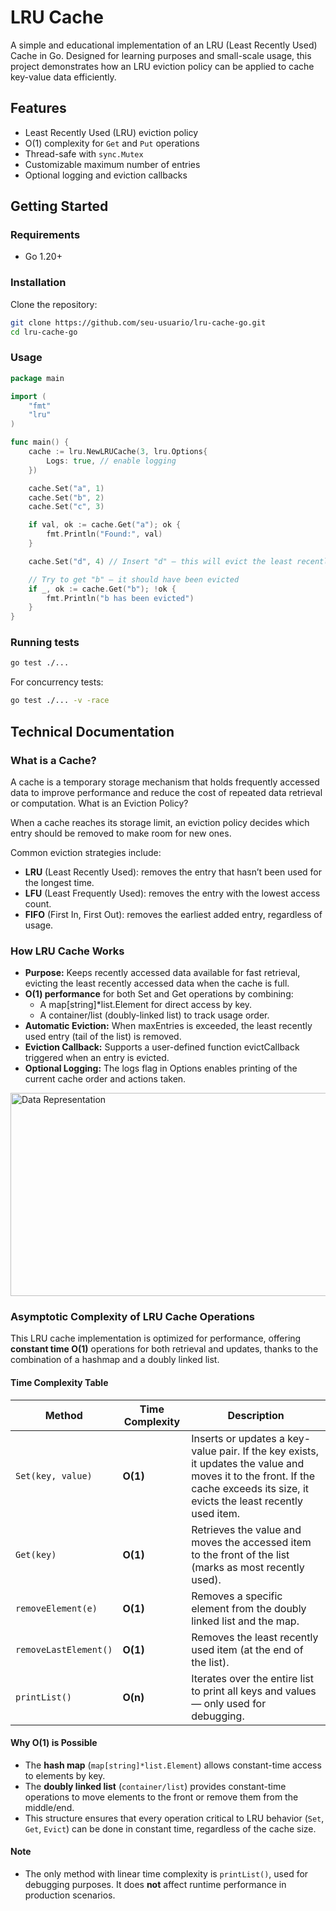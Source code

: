 # LRU Cache

A simple and educational implementation of an LRU (Least Recently Used) Cache in Go. Designed for learning purposes and small-scale usage, this project demonstrates how an LRU eviction policy can be applied to cache key-value data efficiently.

## Features

- Least Recently Used (LRU) eviction policy
- O(1) complexity for `Get` and `Put` operations
- Thread-safe with `sync.Mutex`
- Customizable maximum number of entries
- Optional logging and eviction callbacks

## Getting Started

### Requirements

- Go 1.20+

### Installation

Clone the repository:

```bash
git clone https://github.com/seu-usuario/lru-cache-go.git
cd lru-cache-go
```

### Usage

```go
package main

import (
	"fmt"
	"lru"
)

func main() {
	cache := lru.NewLRUCache(3, lru.Options{
		Logs: true, // enable logging
	})

	cache.Set("a", 1)
	cache.Set("b", 2)
	cache.Set("c", 3)

	if val, ok := cache.Get("a"); ok {
		fmt.Println("Found:", val)
	}

	cache.Set("d", 4) // Insert "d" — this will evict the least recently used key, which is "b"

	// Try to get "b" — it should have been evicted
	if _, ok := cache.Get("b"); !ok {
		fmt.Println("b has been evicted")
	}
}
```

### Running tests

```bash
go test ./...
```

For concurrency tests:

```bash
go test ./... -v -race
```

## Technical Documentation

### What is a Cache?

A cache is a temporary storage mechanism that holds frequently accessed data to improve performance and reduce the cost of repeated data retrieval or computation.
What is an Eviction Policy?

When a cache reaches its storage limit, an eviction policy decides which entry should be removed to make room for new ones.

Common eviction strategies include:
- **LRU** (Least Recently Used): removes the entry that hasn’t been used for the longest time.
- **LFU** (Least Frequently Used): removes the entry with the lowest access count.
- **FIFO** (First In, First Out): removes the earliest added entry, regardless of usage.

### How LRU Cache Works

- **Purpose:** Keeps recently accessed data available for fast retrieval, evicting the least recently accessed data when the cache is full.
- **O(1) performance** for both Set and Get operations by combining:
  - A map[string]*list.Element for direct access by key.
  - A container/list (doubly-linked list) to track usage order.
- **Automatic Eviction:** When maxEntries is exceeded, the least recently used entry (tail of the list) is removed.
- **Eviction Callback:** Supports a user-defined function evictCallback triggered when an entry is evicted.
- **Optional Logging:** The logs flag in Options enables printing of the current cache order and actions taken.


<img width="1121" height="325" alt="Data Representation" src="https://github.com/user-attachments/assets/a176ef50-ca96-4560-a10b-2a1ebf7b03f1" />

### Asymptotic Complexity of LRU Cache Operations

This LRU cache implementation is optimized for performance, offering **constant time O(1)** operations for both retrieval and updates, thanks to the combination of a hashmap and a doubly linked list.

#### Time Complexity Table

| Method              | Time Complexity | Description |
|---------------------|------------------|-------------|
| `Set(key, value)`   | **O(1)**         | Inserts or updates a key-value pair. If the key exists, it updates the value and moves it to the front. If the cache exceeds its size, it evicts the least recently used item. |
| `Get(key)`          | **O(1)**         | Retrieves the value and moves the accessed item to the front of the list (marks as most recently used). |
| `removeElement(e)`  | **O(1)**         | Removes a specific element from the doubly linked list and the map. |
| `removeLastElement()`| **O(1)**        | Removes the least recently used item (at the end of the list). |
| `printList()`       | **O(n)**         | Iterates over the entire list to print all keys and values — only used for debugging. |

#### Why O(1) is Possible

- The **hash map** (`map[string]*list.Element`) allows constant-time access to elements by key.
- The **doubly linked list** (`container/list`) provides constant-time operations to move elements to the front or remove them from the middle/end.
- This structure ensures that every operation critical to LRU behavior (`Set`, `Get`, `Evict`) can be done in constant time, regardless of the cache size.

#### Note

- The only method with linear time complexity is `printList()`, used for debugging purposes. It does **not** affect runtime performance in production scenarios.
